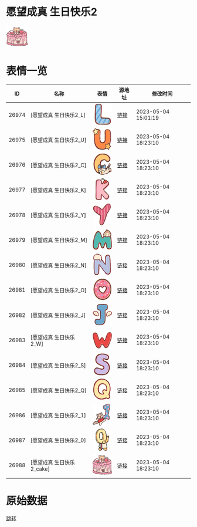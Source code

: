 # 愿望成真 生日快乐2

<img src="./cover.png" height="60" alt="cover" />

# 表情一览

|ID|名称|表情|源地址|修改时间|
|----|----|----|----|----|
|26974|[愿望成真 生日快乐2_L]|<img src="./pic/026974_%5B愿望成真 生日快乐2_L%5D.png" height="60" alt="L"/>|[链接](https://i0.hdslb.com/bfs/garb/adc6484dd7cf5127d52fea8ea3d40007b3d4cfd4.png)|2023-05-04 15:01:19|
|26975|[愿望成真 生日快乐2_U]|<img src="./pic/026975_%5B愿望成真 生日快乐2_U%5D.png" height="60" alt="U"/>|[链接](https://i0.hdslb.com/bfs/garb/e9faadaccde7bf495da0e7b223b92e74070e6771.png)|2023-05-04 18:23:10|
|26976|[愿望成真 生日快乐2_C]|<img src="./pic/026976_%5B愿望成真 生日快乐2_C%5D.png" height="60" alt="C"/>|[链接](https://i0.hdslb.com/bfs/garb/56e07791dfbcfad0d21e1eb5328fed2cbf2cf707.png)|2023-05-04 18:23:10|
|26977|[愿望成真 生日快乐2_K]|<img src="./pic/026977_%5B愿望成真 生日快乐2_K%5D.png" height="60" alt="K"/>|[链接](https://i0.hdslb.com/bfs/garb/910479ff063596cf66532a0bcb0fa6d81623c47b.png)|2023-05-04 18:23:10|
|26978|[愿望成真 生日快乐2_Y]|<img src="./pic/026978_%5B愿望成真 生日快乐2_Y%5D.png" height="60" alt="Y"/>|[链接](https://i0.hdslb.com/bfs/garb/77b0c430e6e47dbbb354e2d8043abb41047e2ac8.png)|2023-05-04 18:23:10|
|26979|[愿望成真 生日快乐2_M]|<img src="./pic/026979_%5B愿望成真 生日快乐2_M%5D.png" height="60" alt="M"/>|[链接](https://i0.hdslb.com/bfs/garb/4451c1c770c5682377a470a43c6606ceb86b0b5e.png)|2023-05-04 18:23:10|
|26980|[愿望成真 生日快乐2_N]|<img src="./pic/026980_%5B愿望成真 生日快乐2_N%5D.png" height="60" alt="N"/>|[链接](https://i0.hdslb.com/bfs/garb/b0acdf2f8886556f2876f01bb017d89f432ff5f4.png)|2023-05-04 18:23:10|
|26981|[愿望成真 生日快乐2_O]|<img src="./pic/026981_%5B愿望成真 生日快乐2_O%5D.png" height="60" alt="O"/>|[链接](https://i0.hdslb.com/bfs/garb/77ae714daf3780907de4c35547ab29c83461dc9a.png)|2023-05-04 18:23:10|
|26982|[愿望成真 生日快乐2_J]|<img src="./pic/026982_%5B愿望成真 生日快乐2_J%5D.png" height="60" alt="J"/>|[链接](https://i0.hdslb.com/bfs/garb/2aea88918458a06f7a92e00f4389b59f40ba3921.png)|2023-05-04 18:23:10|
|26983|[愿望成真 生日快乐2_W]|<img src="./pic/026983_%5B愿望成真 生日快乐2_W%5D.png" height="60" alt="W"/>|[链接](https://i0.hdslb.com/bfs/garb/517ca42501bc6b7455adff6015c0d8f1e224dfdc.png)|2023-05-04 18:23:10|
|26984|[愿望成真 生日快乐2_S]|<img src="./pic/026984_%5B愿望成真 生日快乐2_S%5D.png" height="60" alt="S"/>|[链接](https://i0.hdslb.com/bfs/garb/4e7494ccce2a69c9a6bc65af163c7e3be4e85ad4.png)|2023-05-04 18:23:10|
|26985|[愿望成真 生日快乐2_Q]|<img src="./pic/026985_%5B愿望成真 生日快乐2_Q%5D.png" height="60" alt="Q"/>|[链接](https://i0.hdslb.com/bfs/garb/22609e02ca778de7295ae9b9345f5aa3fd97dcb4.png)|2023-05-04 18:23:10|
|26986|[愿望成真 生日快乐2_1]|<img src="./pic/026986_%5B愿望成真 生日快乐2_1%5D.png" height="60" alt="1"/>|[链接](https://i0.hdslb.com/bfs/garb/c8fd895372bb3fcbf56e4c0eddeb7648fd698840.png)|2023-05-04 18:23:10|
|26987|[愿望成真 生日快乐2_0]|<img src="./pic/026987_%5B愿望成真 生日快乐2_0%5D.png" height="60" alt="0"/>|[链接](https://i0.hdslb.com/bfs/garb/090523c07e8f416bc4b7b9b82a0b82ec6dd64a58.png)|2023-05-04 18:23:10|
|26988|[愿望成真 生日快乐2_cake]|<img src="./pic/026988_%5B愿望成真 生日快乐2_cake%5D.png" height="60" alt="cake"/>|[链接](https://i0.hdslb.com/bfs/garb/518bc4314a9aedba240ec8b15dab9575181c78f2.png)|2023-05-04 18:23:10|

# 原始数据

[跳转](./raw.json)

